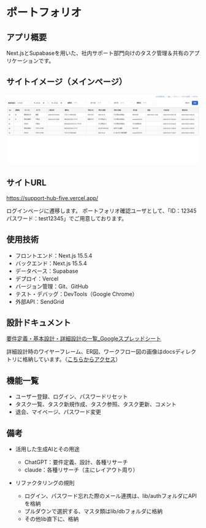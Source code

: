 # ポートフォリオ


## アプリ概要
Next.jsとSupabaseを用いた、社内サポート部門向けのタスク管理＆共有のアプリケーションです。


## サイトイメージ（メインページ）
![タスク一覧画面](https://github.com/hide-haru/SupportHub/blob/main/docs/%E3%82%A2%E3%83%97%E3%83%AA%E3%81%AE%E3%83%A1%E3%82%A4%E3%83%B3%E3%83%9A%E3%83%BC%E3%82%B8%E7%94%BB%E5%83%8F.JPG?raw=true)


## サイトURL
https://support-hub-five.vercel.app/

ログインページに遷移します。
ポートフォリオ確認ユーザとして、「ID：12345 パスワード：test12345」でご用意しております。


## 使用技術
- フロントエンド：Next.js 15.5.4
- バックエンド：Next.js 15.5.4
- データベース：Supabase
- デプロイ：Vercel
- バージョン管理：Git、GitHub
- テスト・デバッグ：DevTools（Google Chrome）
- 外部API：SendGrid 


## 設計ドキュメント
[要件定義・基本設計・詳細設計の一覧_Googleスプレッドシート](https://docs.google.com/spreadsheets/d/1KaeGwDiYoHskK4_-CJ9eZnEe8aMB_9Oqwj_veDkKkYM/edit?usp=drive_link)

詳細設計時のワイヤーフレーム、ER図、ワークフロー図の画像はdocsディレクトリに格納しています。（[こちらからアクセス](./docs)）


## 機能一覧
- ユーザー登録、ログイン、パスワードリセット
- タスク一覧、タスク新規作成、タスク参照、タスク更新、コメント
- 退会、マイページ、パスワード変更

## 備考
- 活用した生成AIとその用途
  - ChatGPT：要件定義、設計、各種リサーチ
  - claude：各種リサーチ（主にレイアウト周り）

- リファクタリングの規則
  - ログイン、パスワード忘れた際のメール連携は、lib/authフォルダにAPIを格納
  - プルダウンで選択する、マスタ類はlib/dbフォルダに格納
  - その他lib直下に、格納
